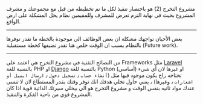 مشروع التخرج (2) هو باختصار تنفيذ لكل ما تم تخطيطه من قبل مع مجموعتك و مشرف المشروع بحيث في نهاية الترم تعرض للمشرف
وللمقيمين نظام يحل المشكلة على ارض الواقع.

---
بعض الأحيان تواجهك مشكلة ان بعض الوظائف الي موجودة بالخطة ما تقدر توفرها بالنظام بسبب ان الوقت خلص هنا تقدر تضيفها كخطة
مستقبلية (Future work).

---
من النصائح التقنية في مشروع التخرج هي اعتمد على Frameworks مثل [Laravel](https://laravel.com/) بالنسبة للغة PHP
او [Django](https://www.djangoproject.com/) بالنسبة للغة Python او غيرها لان أي شيء (أساسي) تحتاجه راح يكون موجود فيها
مثل (`أنشاء حساب` ٫ `تسجيل دخول` ٫ `ارسال ايميل أو اشعارات` ٫ وغيرها) ٫ يعني حاول تخلي هدفك انك توفر وقتك بقدر المستطاع
لان لا تنسى عندك مواد ثانيه بنفس الوقت و مشروع التخرج هو الي بيخلي سيرتك الذاتية قوية اذا كان المشروع قوي من ناحية
الفكرة والتنفيذ.
